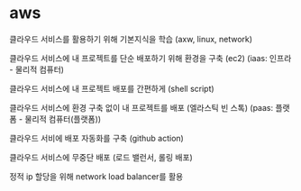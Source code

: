 # aws

클라우드 서비스를 활용하기 위해 기본지식을 학습 (axw, linux, network)

클라우드 서비스에 내 프로젝트를 단순 배포하기 위해 환경을 구축 (ec2) (iaas: 인프라 - 물리적 컴퓨터)

클라우드 서비스에 내 프로젝트 배포를 간편하게 (shell script)

클라우드 서비스에 환경 구축 없이 내 프로젝트를 배포 (엘라스틱 빈 스톡) (paas: 플랫폼 - 물리적 컴퓨터(플랫폼))

클라우드 서비에 배포 자동화를 구축 (github action)

클라우드 서비스에 무중단 배포 (로드 밸런서, 롤링 배포)

정적 ip 할당을 위해 network load balancer를 활용
